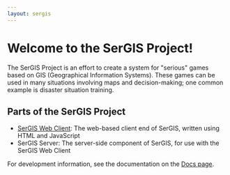 ```yaml
---
layout: sergis
---
```

# Welcome to the SerGIS Project!

The SerGIS Project is an effort to create a system for "serious" games based on GIS (Geographical Information Systems). These games can be used in many situations involving maps and decision-making; one common example is disaster situation training.

## Parts of the SerGIS Project

 - [SerGIS Web Client](https://github.com/sergisproject/sergis-client): The web-based client end of SerGIS, written using HTML and JavaScript
 - SerGIS Server: The server-side component of SerGIS, for use with the SerGIS Web Client

For development information, see the documentation on the [Docs page](docs/).
